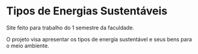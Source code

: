 # Tipos de Energias Sustentáveis

Site feito para trabalho do 1 semestre da faculdade.



O projeto visa apresentar os tipos de energia sustentável e seus bens para o meio ambiente.
